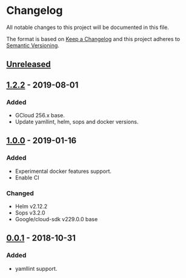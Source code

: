 # Changelog
All notable changes to this project will be documented in this file.

The format is based on [Keep a Changelog](http://keepachangelog.com/en/1.0.0/)
and this project adheres to [Semantic Versioning](http://semver.org/spec/v2.0.0.html).

## [Unreleased]

## [1.2.2] - 2019-08-01
### Added
- GCloud 256.x base.
- Update yamllint, helm, sops and docker versions.

## [1.0.0] - 2019-01-16
### Added
- Experimental docker features support.
- Enable CI

### Changed
- Helm v2.12.2
- Sops v3.2.0
- Google/cloud-sdk v229.0.0 base

## [0.0.1] - 2018-10-31
### Added
- yamllint support.

[Unreleased]: https://github.com/pagerinc/docker-cloud-sdk/compare/1.2.2...HEAD
[1.2.2]: https://github.com/pagerinc/docker-cloud-sdk/compare/1.0.0...1.2.2
[1.0.0]: https://github.com/pagerinc/docker-cloud-sdk/compare/0.0.1...1.0.0
[0.0.1]: https://github.com/pagerinc/docker-cloud-sdk/compare/4edb4ce...0.0.1
